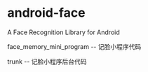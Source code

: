 # android-face
A Face Recognition Library for Android





face_memory_mini_program	-- 记脸小程序代码

trunk		-- 记脸小程序后台代码